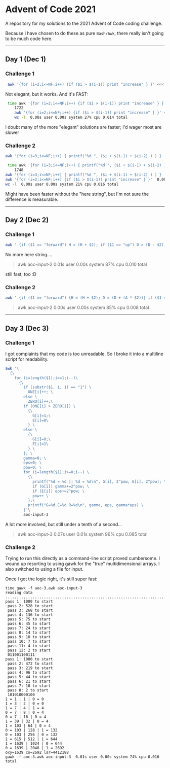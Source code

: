 # Advent of Code 2021

A repository for my solutions to the 2021 Advent of Code coding challenge.

Because I have chosen to do these as pure `Bash/Awk`, there really isn't going to be much code here.

---
## Day 1 (Dec 1)
### Challenge 1

```bash
 awk '{for (i=2;i<=NF;i++) {if ($i > $(i-1)) print "increase" } }' <<< $(cat aoc-input-1 | tr '\n' ' ') | wc -l
```

Not elegant, but it works. And it's FAST:

```bash
 time awk '{for (i=2;i<=NF;i++) {if ($i > $(i-1)) print "increase" } }' <<< $(cat aoc-input-1 | tr '\n' ' ') | wc -l
    1722
    awk '{for (i=2;i<=NF;i++) {if ($i > $(i-1)) print "increase" } }' <<<   0.01s user 0.01s system 105% cpu 0.014 total
    wc -l  0.00s user 0.00s system 27% cpu 0.014 total
```

I doubt many of the more "elegant" solutions are faster; I'd wager most are slower

### Challenge 2

```bash
awk '{for (i=3;i<=NF;i++) { printf("%d ", ($i + $(i-1) + $(i-2) ) ) }  }' <<< $(cat aoc-input-1 | tr '\n' ' ') | awk '{for (i=2;i<=NF;i++) {if ($i > $(i-1)) print "increase" } }' | wc -l
```

```bash
 time awk '{for (i=3;i<=NF;i++) { printf("%d ", ($i + $(i-1) + $(i-2) ) ) }  }' <<< $(cat aoc-input-1 | tr '\n' ' ') | awk '{for (i=2;i<=NF;i++) {if ($i > $(i-1)) print "increase" } }' | wc -l
    1748
awk '{for (i=3;i<=NF;i++) { printf("%d ", ($i + $(i-1) + $(i-2) ) ) }  }' <<<  0.01s user 0.01s system 105% cpu 0.016 total
awk '{for (i=2;i<=NF;i++) {if ($i > $(i-1)) print "increase" } }'  0.00s user 0.00s system 32% cpu 0.017 total
wc -l  0.00s user 0.00s system 21% cpu 0.016 total
```

Might have been faster without the "here string", but I'm not sure the difference is measurable.

---

## Day 2 (Dec 2)
### Challenge 1

```bash
awk ' {if ($1 == "forward") H = (H + $2); if ($1 == "up") D = (D - $2); if ($1 == "down") D = (D + $2); printf("%s => H=%d D=%d T=%d\n", $0, H, D, H * D) }' aoc-input-2
```

No more here string....

> awk  aoc-input-2  0.01s user 0.00s system 87% cpu 0.010 total

still fast, too :D

### Challenge 2

```bash
awk ' {if ($1 == "forward") {H = (H + $2); D = (D + (A * $2))} if ($1 == "up") A = (A - $2); if ($1 == "down") A = (A + $2); printf("%s => H=%d D=%d T=%d\n", $0, H, D, H * D) }' aoc-input-2
```
> awk  aoc-input-2  0.00s user 0.00s system 85% cpu 0.008 total

---
## Day 3 (Dec 3)
### Challenge 1

I got complaints that my code is too unreadable. So I broke it into a multiline script for readability.

```bash
awk '\
  {\
    for (i=length($1);i>=1;i--)\
      {\
        if (substr($1, i, 1) == "1") \
          ONE[i]++; \
        else \
          ZERO[i]++;\
        if (ONE[i] > ZERO[i]) \
          {\
            G[i]=1;\
            E[i]=0\
          } \
        else \
          {\
            G[i]=0;\
            E[i]=1\
          } \
        }; \
        gamma=0; \
        eps=0; \
        pow=0; \
        for (i=length($1);i>=0;i--) \
          {\
            printf("%d = %d || %d = %d\n", G[i], 2^pow, E[i], 2^pow); \
            if (G[i]) gamma+=2^pow; \
            if (E[i]) eps+=2^pow; \
            pow++ \
          };\
          printf("G=%d E=%d R=%d\n", gamma, eps, gamma*eps) \
        }'\
        aoc-input-3
```

A lot more involved, but still under a tenth of a second...

> awk  aoc-input-3  0.07s user 0.01s system 96% cpu 0.085 total

### Challenge 2

Trying to run this directly as a command-line script proved cumbersome. I wound up resorting to using gawk for the "true" multidimensional arrays.  I also switched to using a file for input.

Once I got the logic right, it's still super fast:

```
time gawk -f aoc-3.awk aoc-input-3
reading data
........................................................................................................................................................................................................................................................................................................................................................................................................................................................................................................................................................................................................................................................................................................................................................................................................................................................................................................................................................................................................................................done
pass 1: 1000 to start
 pass 2: 528 to start
 pass 3: 268 to start
 pass 4: 136 to start
 pass 5: 75 to start
 pass 6: 45 to start
 pass 7: 24 to start
 pass 8: 14 to start
 pass 9: 10 to start
 pass 10: 7 to start
 pass 11: 4 to start
 pass 12: 2 to start
 011001100111
pass 1: 1000 to start
 pass 2: 472 to start
 pass 3: 219 to start
 pass 4: 96 to start
 pass 5: 44 to start
 pass 6: 21 to start
 pass 7: 10 to start
 pass 8: 2 to start
 101010000100
1 = 1 | 1 | 0 = 0
1 = 3 | 2 | 0 = 0
1 = 7 | 4 | 1 = 4
0 = 7 | 8 | 0 = 4
0 = 7 | 16 | 0 = 4
1 = 39 | 32 | 0 = 4
1 = 103 | 64 | 0 = 4
0 = 103 | 128 | 1 = 132
0 = 103 | 256 | 0 = 132
1 = 615 | 512 | 1 = 644
1 = 1639 | 1024 | 0 = 644
0 = 1639 | 2048 | 1 = 2692
oxy=1639 co=2692 lsr=4412188
gawk -f aoc-3.awk aoc-input-3  0.01s user 0.00s system 74% cpu 0.016 total
```

